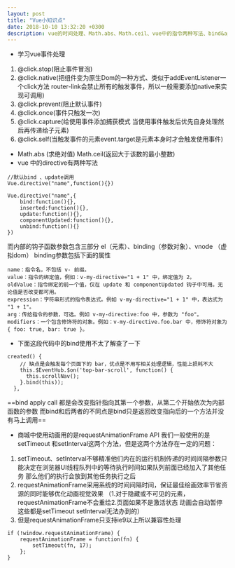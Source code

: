 ```yaml
---
layout: post
title: "Vue小知识点"
date: 2018-10-10 13:32:20 +0300
description: vue的时间处理、Math.abs、Math.ceil、vue中的指令两种写法、bind&apply&call
---
```

* 学习vue事件处理
1. @click.stop(阻止事件冒泡)
2. @click.native(把组件变为原生Dom的一种方式、类似于addEventListener一个click方法 router-link会禁止所有的触发事件，所以一般需要添加native来实现可调用)
3. @click.prevent(阻止默认事件)
4. @click.once(事件只触发一次)
5. @click.capture(给使用事件添加捕获模式 当使用事件触发后优先自身处理然后再传递给子元素)
6. @click.self(当触发事件的元素event.target是元素本身时才会触发使用事件)
* Math.abs (求绝对值)
  Math.ceil(返回大于该数的最小整数)
* vue 中的directive有两种写法

```
//默认bind 、update调用
Vue.directive("name",function(){})

Vue.directive("name",{
    bind:function(){},
    inserted:function(){},
    update:function(){},
    componentUpdated:function(){},
    unbind:function(){}
})
```
而内部的钩子函数参数包含三部分 el（元素）、binding（参数对象）、vnode （虚拟dom）
binding参数包括下面的属性
```
name：指令名，不包括 v- 前缀。
value：指令的绑定值，例如：v-my-directive="1 + 1" 中，绑定值为 2。
oldValue：指令绑定的前一个值，仅在 update 和 componentUpdated 钩子中可用。无论值是否改变都可用。
expression：字符串形式的指令表达式。例如 v-my-directive="1 + 1" 中，表达式为 "1 + 1"。
arg：传给指令的参数，可选。例如 v-my-directive:foo 中，参数为 "foo"。
modifiers：一个包含修饰符的对象。例如：v-my-directive.foo.bar 中，修饰符对象为 { foo: true, bar: true }。
```


* 下面这段代码中的bind使用不太了解查了一下 
```
created() {
    // 缺点是会触发每个页面下的 bar，优点是不用写相关处理逻辑，性能上损耗不大
    this.$EventHub.$on('top-bar-scroll', function() {
      this.scrollNav();
    }.bind(this));
  },
```
==bind apply call 都是会改变指针指向其第一个参数，从第二个开始依次为内部函数的参数  而bind和后两者的不同点是bind只是返回改变指向后的一个方法并没有马上调用==

* 商城中使用动画用的是requestAnimationFrame API 
我们一般使用的是setTimeout 和setInterval这两个方法，但是这两个方法存在一定的问题：
1. setTimeout、setInterval不够精准他们内在的运行机制传递的时间间隔参数只能决定在浏览器UI线程队列中的等待执行时间如果队列前面已经加入了其他任务 那么他们的执行会放到其他任务执行之后
2. requestAnimationFrame采用系统的时间间隔时间，保证最佳绘画效率节省资源的同时能够优化动画视觉效果 （1.对于隐藏或不可见的元素，requestAnimationFrame不会重绘2.页面如果不是激活状态 动画会自动暂停这些都是setTimeout setInterval无法办到的）
3. 但是requestAnimationFrame只支持ie9以上所以兼容性处理
```
if (!window.requestAnimationFrame) {
    requestAnimationFrame = function(fn) {
        setTimeout(fn, 17);
    };    
}
```
